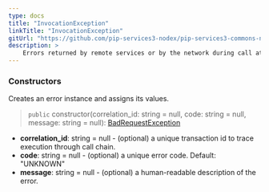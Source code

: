 ```yaml
---
type: docs
title: "InvocationException"
linkTitle: "InvocationException"
gitUrl: "https://github.com/pip-services3-nodex/pip-services3-commons-nodex"
description: >
    Errors returned by remote services or by the network during call attempts.
---
```



### Constructors
Creates an error instance and assigns its values.

> `public` constructor(correlation_id: string = null, code: string = null, message: string = null): [BadRequestException]()

- **correlation_id**: string = null - (optional) a unique transaction id to trace execution through call chain.
- **code**: string = null - (optional) a unique error code. Default: "UNKNOWN"
- **message**: string = null - (optional) a human-readable description of the error.

